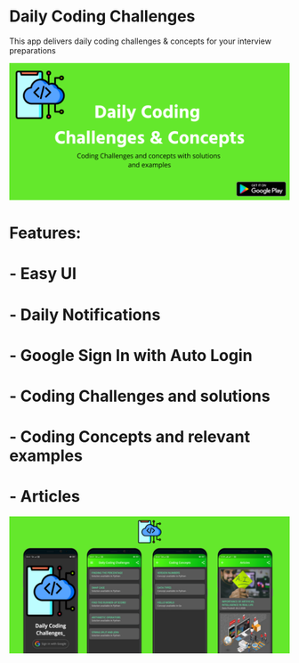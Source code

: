 # Daily Coding Challenges

This app delivers daily coding challenges & concepts for your interview preparations

<img src="assets/images/feature graphic.png" alt="Feature Graphic"/>

# Features:
# - Easy UI
# - Daily Notifications
# - Google Sign In with Auto Login
# - Coding Challenges and solutions
# - Coding Concepts and relevant examples
# - Articles

<img src="assets/images/Copy of Daily Coding Challenges & Concepts.png" alt="Screens"/>

